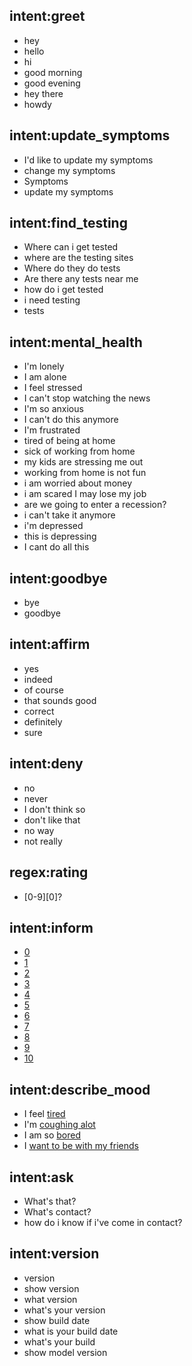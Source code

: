 ## intent:greet
- hey
- hello
- hi
- good morning
- good evening
- hey there
- howdy

## intent:update_symptoms
- I'd like to update my symptoms
- change my symptoms
- Symptoms
- update my symptoms

## intent:find_testing
- Where can i get tested
- where are the testing sites
- Where do they do tests
- Are there any tests near me
- how do i get tested
- i need testing
- tests

## intent:mental_health
- I'm lonely
- I am alone
- I feel stressed
- I can't stop watching the news
- I'm so anxious
- I can't do this anymore
- I'm frustrated
- tired of being at home
- sick of working from home
- my kids are stressing me out
- working from home is not fun
- i am worried about money
- i am scared I may lose my job
- are we going to enter a recession?
- i can't take it anymore
- i'm depressed
- this is depressing
- I cant do all this

## intent:goodbye
- bye
- goodbye

## intent:affirm
- yes
- indeed
- of course
- that sounds good
- correct
- definitely
- sure

## intent:deny
- no
- never
- I don't think so
- don't like that
- no way
- not really

## regex:rating
- [0-9][0]?

## intent:inform
- [0](rating)
- [1](rating)
- [2](rating)
- [3](rating)
- [4](rating)
- [5](rating)
- [6](rating)
- [7](rating)
- [8](rating)
- [9](rating)
- [10](rating)

## intent:describe_mood
- I feel [tired](state)
- I'm [coughing alot](state)
- I am so [bored](state)
- I [want to be with my friends](state)

## intent:ask
- What's that?
- What's contact?
- how do i know if i've come in contact?

## intent:version
- version
- show version
- what version
- what's your version
- show build date
- what is your build date
- what's your build
- show model version
